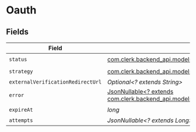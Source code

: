 # Oauth


## Fields

| Field                                                                                                                     | Type                                                                                                                      | Required                                                                                                                  | Description                                                                                                               |
| ------------------------------------------------------------------------------------------------------------------------- | ------------------------------------------------------------------------------------------------------------------------- | ------------------------------------------------------------------------------------------------------------------------- | ------------------------------------------------------------------------------------------------------------------------- |
| `status`                                                                                                                  | [com.clerk.backend_api.models.components.OauthVerificationStatus](../../models/components/OauthVerificationStatus.md)     | :heavy_check_mark:                                                                                                        | N/A                                                                                                                       |
| `strategy`                                                                                                                | [com.clerk.backend_api.models.components.OauthVerificationStrategy](../../models/components/OauthVerificationStrategy.md) | :heavy_check_mark:                                                                                                        | N/A                                                                                                                       |
| `externalVerificationRedirectUrl`                                                                                         | *Optional<? extends String>*                                                                                              | :heavy_minus_sign:                                                                                                        | N/A                                                                                                                       |
| `error`                                                                                                                   | [JsonNullable<? extends com.clerk.backend_api.models.components.Error>](../../models/components/Error.md)                 | :heavy_minus_sign:                                                                                                        | N/A                                                                                                                       |
| `expireAt`                                                                                                                | *long*                                                                                                                    | :heavy_check_mark:                                                                                                        | N/A                                                                                                                       |
| `attempts`                                                                                                                | *JsonNullable<? extends Long>*                                                                                            | :heavy_minus_sign:                                                                                                        | N/A                                                                                                                       |
